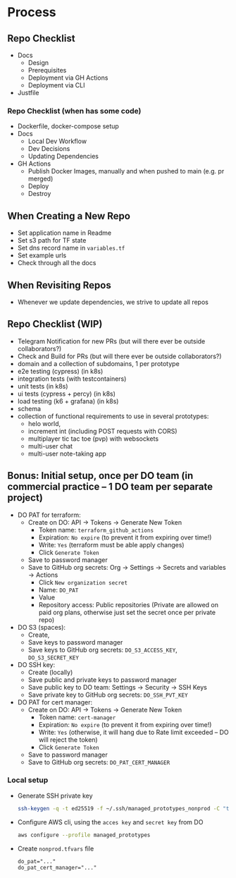 # Process

## Repo Checklist

- Docs
  - Design
  - Prerequisites
  - Deployment via GH Actions
  - Deployment via CLI
- Justfile

### Repo Checklist (when has some code)

- Dockerfile, docker-compose setup
- Docs
  - Local Dev Workflow
  - Dev Decisions
  - Updating Dependencies
- GH Actions
  - Publish Docker Images, manually and when pushed to main (e.g. pr merged)
  - Deploy
  - Destroy

## When Creating a New Repo

- Set application name in Readme
- Set s3 path for TF state
- Set dns record name in `variables.tf`
- Set example urls
- Check through all the docs

## When Revisiting Repos

- Whenever we update dependencies, we strive to update all repos

## Repo Checklist (WIP)

- Telegram Notification for new PRs (but will there ever be outside collaborators?)
- Check and Build for PRs (but will there ever be outside collaborators?)
- domain and a collection of subdomains, 1 per prototype
- e2e testing (cypress) (in k8s)
- integration tests (with testcontainers)
- unit tests (in k8s)
- ui tests (cypress + percy) (in k8s)
- load testing (k6 + grafana) (in k8s)
- schema
- collection of functional requirements to use in several prototypes:
  - helo world,
  - increment int (including POST requests with CORS)
  - multiplayer tic tac toe (pvp) with websockets
  - multi-user chat
  - multi-user note-taking app

## Bonus: Initial setup, once per DO team (in commercial practice – 1 DO team per separate project)

- DO PAT for terraform:
  - Create on DO: API -> Tokens -> Generate New Token
    - Token name: `terraform_github_actions`
    - Expiration: `No expire` (to prevent it from expiring over time!)
    - Write: `Yes` (terraform must be able apply changes)
    - Click `Generate Token`
  - Save to password manager
  - Save to GitHub org secrets: Org -> Settings -> Secrets and variables -> Actions
    - Click `New organization secret`
    - Name: `DO_PAT`
    - Value
    - Repository access: Public repositories (Private are allowed on paid org plans, otherwise just set the secret once per private repo)
- DO S3 (spaces):
  - Create,
  - Save keys to password manager
  - Save keys to GitHub org secrets: `DO_S3_ACCESS_KEY`, `DO_S3_SECRET_KEY`
- DO SSH key:
  - Create (locally)
  - Save public and private keys to password manager
  - Save public key to DO team: Settings -> Security -> SSH Keys
  - Save private key to GitHub org secrets: `DO_SSH_PVT_KEY`
- DO PAT for cert manager:
  - Create on DO: API -> Tokens -> Generate New Token
    - Token name: `cert-manager`
    - Expiration: `No expire` (to prevent it from expiring over time!)
    - Write: `Yes` (otherwise, it will hang due to Rate limit exceeded – DO will reject the token)
    - Click `Generate Token`
  - Save to password manager
  - Save to GitHub org secrets: `DO_PAT_CERT_MANAGER`

### Local setup

- Generate SSH private key
  ```sh
  ssh-keygen -q -t ed25519 -f ~/.ssh/managed_prototypes_nonprod -C "terraform@managed_prototypes" -N ""
  ```
- Configure AWS cli, using the `acces key` and `secret key` from DO

  ```sh
  aws configure --profile managed_prototypes
  ```
- Create `nonprod.tfvars` file
  ```
  do_pat="..."
  do_pat_cert_manager="..."
  ```
